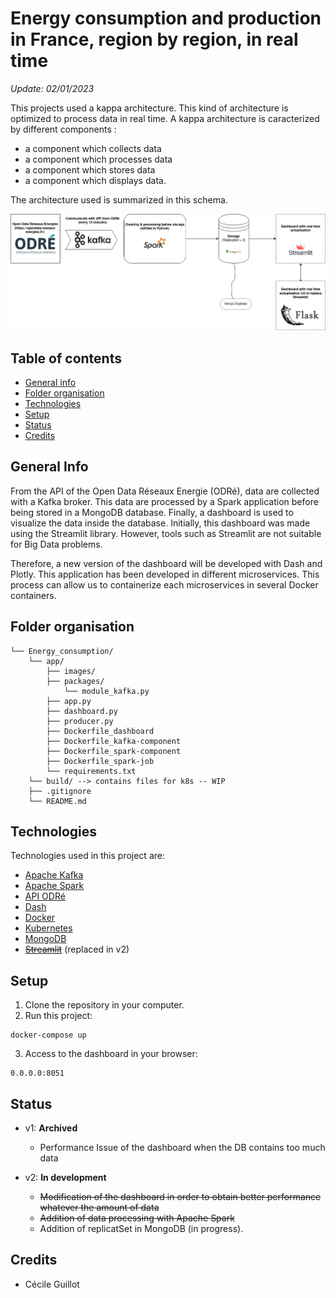 # Energy consumption and production in France, region by region, in real time

*Update: 02/01/2023*

This projects used a kappa architecture. This kind of architecture is optimized to process data in real time. A kappa architecture is caracterized by different components :
- a component which collects data
- a component which processes data
- a component which stores data
- a component which displays data.

The architecture used is summarized in this schema.

![schema_architecture](app/images/architecture.png)

## Table of contents
* [General info](#general-info)
* [Folder organisation](#folder-organisation)
* [Technologies](#technologies)
* [Setup](#setup)
* [Status](#status)
* [Credits](#credits)

## General Info

From the API of the Open Data Réseaux Energie (ODRé), data are collected with a Kafka broker. This data are processed by a Spark application before being stored in a MongoDB database. Finally, a dashboard is used to visualize the data inside the database. 
Initially, this dashboard was made using the Streamlit library. However, tools such as Streamlit are not suitable for Big Data problems. 

Therefore, a new version of the dashboard will be developed with Dash and Plotly.
This application has been developed in different microservices. This process can allow us to containerize each microservices in several Docker containers.

## Folder organisation

```
└── Energy_consumption/
    └── app/
        ├── images/
        ├── packages/
            └── module_kafka.py
        ├── app.py
        ├── dashboard.py
        ├── producer.py
        ├── Dockerfile_dashboard
        ├── Dockerfile_kafka-component
        ├── Dockerfile_spark-component
        ├── Dockerfile_spark-job
        └── requirements.txt
    └── build/ --> contains files for k8s -- WIP
    ├── .gitignore
    └── README.md
```
## Technologies

Technologies used in this project are:

- [Apache Kafka](https://kafka.apache.org/documentation/)
- [Apache Spark](https://spark.apache.org/)
- [API ODRé](https://odre.opendatasoft.com/api/v2/console)
- [Dash](https://dash.plotly.com/)
- [Docker](https://www.docker.com/)
- [Kubernetes](https://kubernetes.io/fr/)
- [MongoDB](https://www.mongodb.com/)
- ~~[Streamlit](https://streamlit.io/)~~ (replaced in v2)

## Setup

1) Clone the repository in your computer.
2) Run this project:
```
docker-compose up 
```
3) Access to the dashboard in your browser:
```
0.0.0.0:8051
```
## Status

- v1: **Archived** 
    - Performance Issue of the dashboard when the DB contains too much data

- v2: **In development** 
    - ~~Modification of the dashboard in order to obtain  better performance whatever the amount of data~~
    - ~~Addition of data processing with Apache Spark~~
    - Addition of replicatSet in MongoDB (in progress).

## Credits

- Cécile Guillot
